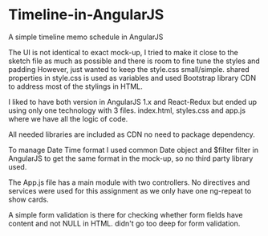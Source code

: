 # Timeline-in-AngularJS

A simple timeline memo schedule in AngularJS

The UI is not identical to exact mock-up, I tried to make it close to the sketch file as much as possible and there is room to fine tune the styles and padding
However, just wanted to keep the style.css small/simple. shared properties in style.css is used as variables and used Bootstrap library CDN to address most of the stylings in HTML.

I liked to have both version in AngularJS 1.x and React-Redux but ended up using only one technology with 3 files. index.html, styles.css and app.js where we have all the logic of code.

All needed libraries are included as CDN no need to package dependency.

To manage Date Time format I used common Date object and $filter filter in AngularJS to get the same format in the mock-up, so no third party library used.

The App.js file has a main module with two controllers. No directives and services were used for this assignment as we only have one ng-repeat to show cards.

A simple form validation is there for checking whether form fields have content and not NULL in HTML. didn't go too deep for form validation.

